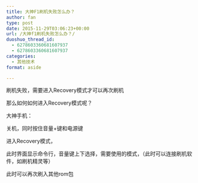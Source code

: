 ```yaml
---
title: 大神F1刷机失败怎么办？
author: fan
type: post
date: 2015-11-29T03:06:23+00:00
url: /大神f1刷机失败怎么办？/
duoshuo_thread_id:
  - 6278603360681607937
  - 6278603360681607937
categories:
  - 其他技术
format: aside

---
```

刷机失败，需要进入Recovery模式才可以再次刷机
  
那么如何如何进入Recovery模式呢？
  
大神手机：
  
关机，同时按住音量+键和电源键
  
进入Recovery模式，
  
此时界面显示命令行，音量键上下选择，需要使用的模式，（此时可以连接刷机软件，如刷机精灵等）
  
此时可以再次刷入其他rom包